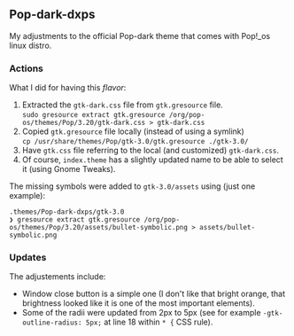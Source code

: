 ## Pop-dark-dxps

My adjustments to the official Pop-dark theme that comes with Pop!\_os linux distro.

### Actions

What I did for having this _flavor_:

1. Extracted the `gtk-dark.css` file from `gtk.gresource` file.<br/>
   `sudo gresource extract gtk.gresource /org/pop-os/themes/Pop/3.20/gtk-dark.css > gtk-dark.css`
2. Copied `gtk.gresource` file locally (instead of using a symlink)<br/>
   `cp /usr/share/themes/Pop/gtk-3.0/gtk.gresource ./gtk-3.0/`
3. Have `gtk.css` file referring to the local (and customized) `gtk-dark.css`.
4. Of course, `index.theme` has a slightly updated name to be able to select it (using Gnome Tweaks).

The missing symbols were added to `gtk-3.0/assets` using (just one example):

```shell
.themes/Pop-dark-dxps/gtk-3.0
❯ gresource extract gtk.gresource /org/pop-os/themes/Pop/3.20/assets/bullet-symbolic.png > assets/bullet-symbolic.png

```

### Updates

The adjustements include:

- Window close button is a simple one (I don't like that bright orange, that brightness looked like it is one of the most important elements).
- Some of the radii were updated from 2px to 5px (see for example `-gtk-outline-radius: 5px;` at line 18 within `* {` CSS rule).
